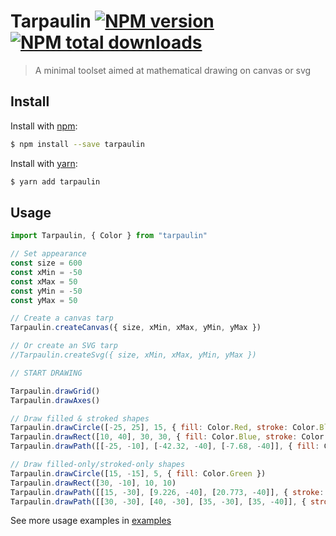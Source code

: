 # Tarpaulin [![NPM version](https://img.shields.io/npm/v/tarpaulin.svg?style=flat)](https://www.npmjs.com/package/tarpaulin) [![NPM total downloads](https://img.shields.io/npm/dt/tarpaulin.svg?style=flat)](https://npmjs.org/package/tarpaulin)

> A minimal toolset aimed at mathematical drawing on canvas or svg

## Install

Install with [npm](https://www.npmjs.com/):

```sh
$ npm install --save tarpaulin
```

Install with [yarn](https://yarnpkg.com):

```sh
$ yarn add tarpaulin
```

## Usage

```js
import Tarpaulin, { Color } from "tarpaulin"

// Set appearance
const size = 600
const xMin = -50
const xMax = 50
const yMin = -50
const yMax = 50

// Create a canvas tarp
Tarpaulin.createCanvas({ size, xMin, xMax, yMin, yMax })

// Or create an SVG tarp
//Tarpaulin.createSvg({ size, xMin, xMax, yMin, yMax })

// START DRAWING

Tarpaulin.drawGrid()
Tarpaulin.drawAxes()

// Draw filled & stroked shapes
Tarpaulin.drawCircle([-25, 25], 15, { fill: Color.Red, stroke: Color.Black })
Tarpaulin.drawRect([10, 40], 30, 30, { fill: Color.Blue, stroke: Color.Black })
Tarpaulin.drawPath([[-25, -10], [-42.32, -40], [-7.68, -40]], { fill: Color.Yellow, stroke: Color.Black })

// Draw filled-only/stroked-only shapes
Tarpaulin.drawCircle([15, -15], 5, { fill: Color.Green })
Tarpaulin.drawRect([30, -10], 10, 10)
Tarpaulin.drawPath([[15, -30], [9.226, -40], [20.773, -40]], { stroke: Color.Black, closed: true })
Tarpaulin.drawPath([[30, -30], [40, -30], [35, -30], [35, -40]], { stroke: Color.Black, strokeWidth: 5 })
```

See more usage examples in [examples](examples/)
